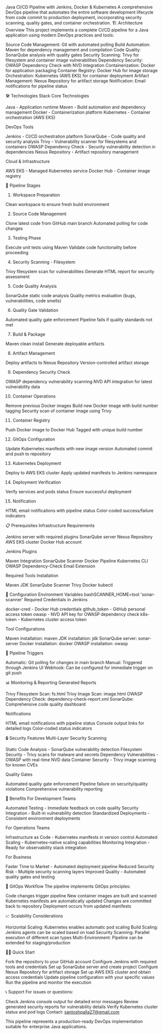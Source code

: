Java CI/CD Pipeline with Jenkins, Docker & Kubernetes
A comprehensive DevOps pipeline that automates the entire software development lifecycle from code commit to production deployment, incorporating security scanning, quality gates, and container orchestration.
🏗️ Architecture Overview
This project implements a complete CI/CD pipeline for a Java application using modern DevOps practices and tools:

Source Code Management: Git with automated polling
Build Automation: Maven for dependency management and compilation
Code Quality: SonarQube analysis with quality gates
Security Scanning: Trivy for filesystem and container image vulnerabilities
Dependency Security: OWASP Dependency Check with NVD integration
Containerization: Docker for application packaging
Container Registry: Docker Hub for image storage
Orchestration: Kubernetes (AWS EKS) for container deployment
Artifact Management: Nexus Repository for artifact storage
Notification: Email notifications for pipeline status

🛠️ Technologies Stack
Core Technologies

Java - Application runtime
Maven - Build automation and dependency management
Docker - Containerization platform
Kubernetes - Container orchestration (AWS EKS)

DevOps Tools

Jenkins - CI/CD orchestration platform
SonarQube - Code quality and security analysis
Trivy - Vulnerability scanner for filesystems and containers
OWASP Dependency Check - Security vulnerability detection in dependencies
Nexus Repository - Artifact repository management

Cloud & Infrastructure

AWS EKS - Managed Kubernetes service
Docker Hub - Container image registry

🚀 Pipeline Stages
1. Workspace Preparation

Clean workspace to ensure fresh build environment

2. Source Code Management

Clone latest code from GitHub main branch
Automated polling for code changes

3. Testing Phase

Execute unit tests using Maven
Validate code functionality before proceeding

4. Security Scanning - Filesystem

Trivy filesystem scan for vulnerabilities
Generate HTML report for security assessment

5. Code Quality Analysis

SonarQube static code analysis
Quality metrics evaluation (bugs, vulnerabilities, code smells)

6. Quality Gate Validation

Automated quality gate enforcement
Pipeline fails if quality standards not met

7. Build & Package

Maven clean install
Generate deployable artifacts

8. Artifact Management

Deploy artifacts to Nexus Repository
Version-controlled artifact storage

9. Dependency Security Check

OWASP dependency vulnerability scanning
NVD API integration for latest vulnerability data

10. Container Operations

Remove previous Docker images
Build new Docker image with build number tagging
Security scan of container image using Trivy

11. Container Registry

Push Docker image to Docker Hub
Tagged with unique build number

12. GitOps Configuration

Update Kubernetes manifests with new image version
Automated commit and push to repository

13. Kubernetes Deployment

Deploy to AWS EKS cluster
Apply updated manifests to Jenkins namespace

14. Deployment Verification

Verify services and pods status
Ensure successful deployment

15. Notification

HTML email notifications with pipeline status
Color-coded success/failure indicators

📋 Prerequisites
Infrastructure Requirements

Jenkins server with required plugins
SonarQube server
Nexus Repository
AWS EKS cluster
Docker Hub account

Jenkins Plugins

Maven Integration
SonarQube Scanner
Docker Pipeline
Kubernetes CLI
OWASP Dependency-Check
Email Extension

Required Tools Installation

Maven
JDK
SonarQube Scanner
Trivy
Docker
kubectl

🔧 Configuration
Environment Variables
bashSCANNER_HOME=tool 'sonar-scanner'
Required Credentials in Jenkins

docker-cred - Docker Hub credentials
github_token - GitHub personal access token
owasp - NVD API key for OWASP dependency check
k8s-token - Kubernetes cluster access token

Tool Configurations

Maven installation: maven
JDK installation: jdk
SonarQube server: sonar-server
Docker installation: docker
OWASP installation: owasp

🚦 Pipeline Triggers

Automatic: Git polling for changes in main branch
Manual: Triggered through Jenkins UI
Webhook: Can be configured for immediate trigger on git push

📊 Monitoring & Reporting
Generated Reports

Trivy Filesystem Scan: fs.html
Trivy Image Scan: image.html
OWASP Dependency Check: dependency-check-report.xml
SonarQube: Comprehensive code quality dashboard

Notifications

HTML email notifications with pipeline status
Console output links for detailed logs
Color-coded status indicators

🔒 Security Features
Multi-Layer Security Scanning

Static Code Analysis - SonarQube vulnerability detection
Filesystem Security - Trivy scans for malware and secrets
Dependency Vulnerabilities - OWASP with real-time NVD data
Container Security - Trivy image scanning for known CVEs

Quality Gates

Automated quality gate enforcement
Pipeline failure on security/quality violations
Comprehensive vulnerability reporting

🎯 Benefits
For Development Teams

Automated Testing - Immediate feedback on code quality
Security Integration - Built-in vulnerability detection
Standardized Deployments - Consistent environment deployments

For Operations Teams

Infrastructure as Code - Kubernetes manifests in version control
Automated Scaling - Kubernetes-native scaling capabilities
Monitoring Integration - Ready for observability stack integration

For Business

Faster Time to Market - Automated deployment pipeline
Reduced Security Risk - Multiple security scanning layers
Improved Quality - Automated quality gates and testing

🔄 GitOps Workflow
The pipeline implements GitOps principles:

Code changes trigger pipeline
New container images are built and scanned
Kubernetes manifests are automatically updated
Changes are committed back to repository
Deployment occurs from updated manifests

📈 Scalability Considerations

Horizontal Scaling: Kubernetes enables automatic pod scaling
Build Scaling: Jenkins agents can be scaled based on load
Security Scanning: Parallel execution of different scan types
Multi-Environment: Pipeline can be extended for staging/production

🏃‍♂️ Quick Start

Fork the repository to your GitHub account
Configure Jenkins with required tools and credentials
Set up SonarQube server and create project
Configure Nexus Repository for artifact storage
Set up AWS EKS cluster and obtain access credentials
Update pipeline configuration with your specific values
Run the pipeline and monitor the execution

📞 Support
For issues or questions:

Check Jenkins console output for detailed error messages
Review generated security reports for vulnerability details
Verify Kubernetes cluster status and pod logs
Contact: santoshpalla27@gmail.com


This pipeline represents a production-ready DevOps implementation suitable for enterprise Java applications.
